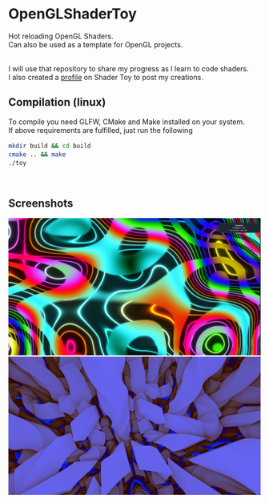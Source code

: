 # OpenGLShaderToy
Hot reloading OpenGL Shaders. <br>
Can also be used as a template for OpenGL projects. <br><br>

I will use that repository to share my progress as I learn to code shaders. <br>
I also created a [profile](https://www.shadertoy.com/profile/reavey) on Shader Toy to post my creations. <br>

## Compilation (linux)
To compile you need GLFW, CMake and Make installed on your system.
<br>
If above requirements are fulfilled, just run the following
```bash
mkdir build && cd build
cmake .. && make
./toy
```
<br>

## Screenshots
<p style="justify-content: center; align-items: center;">
  <img src="shaders/neon_noise/images/2025-03-06_15-06.png">
  <img src="shaders/wormy/images/2025-03-07_16-51.png">
</p>
